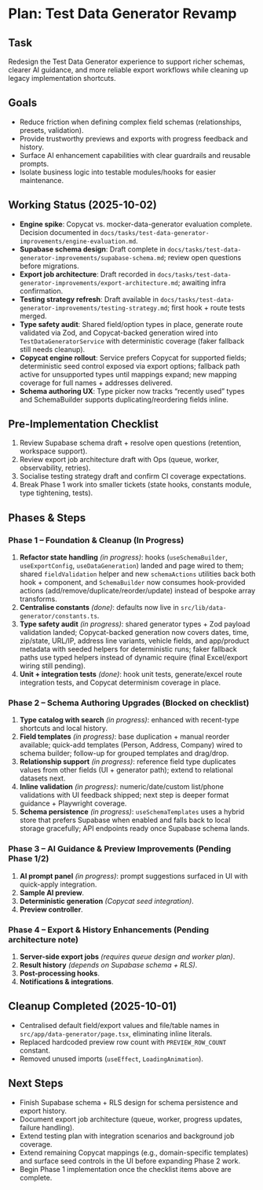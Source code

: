 # Plan: Test Data Generator Revamp

## Task
Redesign the Test Data Generator experience to support richer schemas, clearer AI guidance, and more reliable export workflows while cleaning up legacy implementation shortcuts.

## Goals
- Reduce friction when defining complex field schemas (relationships, presets, validation).
- Provide trustworthy previews and exports with progress feedback and history.
- Surface AI enhancement capabilities with clear guardrails and reusable prompts.
- Isolate business logic into testable modules/hooks for easier maintenance.

## Working Status (2025-10-02)
- **Engine spike**: Copycat vs. mocker-data-generator evaluation complete. Decision documented in `docs/tasks/test-data-generator-improvements/engine-evaluation.md`.
- **Supabase schema design**: Draft complete in `docs/tasks/test-data-generator-improvements/supabase-schema.md`; review open questions before migrations.
- **Export job architecture**: Draft recorded in `docs/tasks/test-data-generator-improvements/export-architecture.md`; awaiting infra confirmation.
- **Testing strategy refresh**: Draft available in `docs/tasks/test-data-generator-improvements/testing-strategy.md`; first hook + route tests merged.
- **Type safety audit**: Shared field/option types in place, generate route validated via Zod, and Copycat-backed generation wired into `TestDataGeneratorService` with deterministic coverage (faker fallback still needs cleanup).
- **Copycat engine rollout**: Service prefers Copycat for supported fields; deterministic seed control exposed via export options; fallback path active for unsupported types until mappings expand; new mapping coverage for full names + addresses delivered.
- **Schema authoring UX**: Type picker now tracks “recently used” types and SchemaBuilder supports duplicating/reordering fields inline.

## Pre-Implementation Checklist
1. Review Supabase schema draft + resolve open questions (retention, workspace support).
2. Review export job architecture draft with Ops (queue, worker, observability, retries).
3. Socialise testing strategy draft and confirm CI coverage expectations.
4. Break Phase 1 work into smaller tickets (state hooks, constants module, type tightening, tests).

## Phases & Steps

### Phase 1 – Foundation & Cleanup (In Progress)
1. **Refactor state handling** *(in progress)*: hooks (`useSchemaBuilder`, `useExportConfig`, `useDataGeneration`) landed and page wired to them; shared `fieldValidation` helper and new `schemaActions` utilities back both hook + component, and `SchemaBuilder` now consumes hook-provided actions (add/remove/duplicate/reorder/update) instead of bespoke array transforms.
2. **Centralise constants** *(done)*: defaults now live in `src/lib/data-generator/constants.ts`.
3. **Type safety audit** *(in progress)*: shared generator types + Zod payload validation landed; Copycat-backed generation now covers dates, time, zip/state, URL/IP, address line variants, vehicle fields, and app/product metadata with seeded helpers for deterministic runs; faker fallback paths use typed helpers instead of dynamic require (final Excel/export wiring still pending).
4. **Unit + integration tests** *(done)*: hook unit tests, generate/excel route integration tests, and Copycat determinism coverage in place.

### Phase 2 – Schema Authoring Upgrades (Blocked on checklist)
1. **Type catalog with search** *(in progress)*: enhanced with recent-type shortcuts and local history.
2. **Field templates** *(in progress)*: base duplication + manual reorder available; quick-add templates (Person, Address, Company) wired to schema builder; follow-up for grouped templates and drag/drop.
3. **Relationship support** *(in progress)*: reference field type duplicates values from other fields (UI + generator path); extend to relational datasets next.
4. **Inline validation** *(in progress)*: numeric/date/custom list/phone validations with UI feedback shipped; next step is deeper format guidance + Playwright coverage.
5. **Schema persistence** *(in progress)*: `useSchemaTemplates` uses a hybrid store that prefers Supabase when enabled and falls back to local storage gracefully; API endpoints ready once Supabase schema lands.

### Phase 3 – AI Guidance & Preview Improvements (Pending Phase 1/2)
1. **AI prompt panel** *(in progress)*: prompt suggestions surfaced in UI with quick-apply integration.
2. **Sample AI preview**.
3. **Deterministic generation** *(Copycat seed integration)*.
4. **Preview controller**.

### Phase 4 – Export & History Enhancements (Pending architecture note)
1. **Server-side export jobs** *(requires queue design and worker plan)*.
2. **Result history** *(depends on Supabase schema + RLS)*.
3. **Post-processing hooks**.
4. **Notifications & integrations**.

## Cleanup Completed (2025-10-01)
- Centralised default field/export values and file/table names in `src/app/data-generator/page.tsx`, eliminating inline literals.
- Replaced hardcoded preview row count with `PREVIEW_ROW_COUNT` constant.
- Removed unused imports (`useEffect`, `LoadingAnimation`).

## Next Steps
- Finish Supabase schema + RLS design for schema persistence and export history.
- Document export job architecture (queue, worker, progress updates, failure handling).
- Extend testing plan with integration scenarios and background job coverage.
- Extend remaining Copycat mappings (e.g., domain-specific templates) and surface seed controls in the UI before expanding Phase 2 work.
- Begin Phase 1 implementation once the checklist items above are complete.
